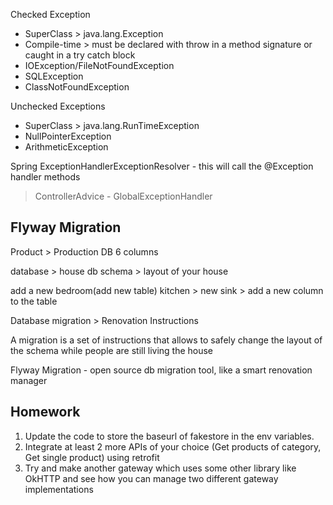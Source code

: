 
Checked Exception
- SuperClass > java.lang.Exception
- Compile-time > must be declared with throw in a method signature or caught in a try catch block
- IOException/FileNotFoundException
- SQLException
- ClassNotFoundException

Unchecked Exceptions
- SuperClass > java.lang.RunTimeException
- NullPointerException
- ArithmeticException

Spring ExceptionHandlerExceptionResolver - this will call the @Exception handler methods 

> ControllerAdvice - GlobalExceptionHandler

Flyway Migration
-----
Product > Production DB 6 columns

database > house
db schema > layout of your house

add a new bedroom(add new table)
kitchen > new sink > add a new column to the table

Database migration > Renovation Instructions

A migration is a set of instructions that allows to safely change the layout of the schema while people are still living the house

Flyway Migration - open source db migration tool, like a smart renovation manager


## Homework

1. Update the code to store the baseurl of fakestore in the env variables.
2. Integrate at least 2 more APIs of your choice (Get products of category, Get single product) using retrofit
3. Try and make another gateway which uses some other library like OkHTTP and see how you can manage two different gateway implementations